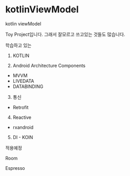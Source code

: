# kotlinViewModel
kotlin viewModel

Toy Project입니다. 그래서 잘모르고 쓰고있는 것들도 많습니다.


학습하고 있는 
1. KOTLIN

2. Android Architecture Components

 - MVVM
 - LIVEDATA
 - DATABINDING

3. 통신
 - Retrofit

4. Reactive
 - rxandroid

5. DI - KOIN


적용예정


Room

Espresso


